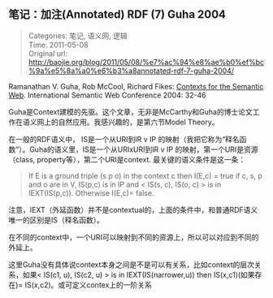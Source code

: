 笔记：加注(Annotated) RDF (7) Guha 2004
---
    
> Categories: 笔记, 语义网, 逻辑  
> Time: 2011-05-08  
> Original url: <http://baojie.org/blog/2011/05/08/%e7%ac%94%e8%ae%b0%ef%bc%9a%e5%8a%a0%e6%b3%a8annotated-rdf-7-guha-2004/>
    
Ramanathan V. Guha, Rob McCool, Richard Fikes: [Contexts for the Semantic Web](http://citeseer.ist.psu.edu/viewdoc/summary?doi=10.1.1.58.2368). International Semantic Web Conference 2004: 32-46

Guha是Context建模的先驱。这个文章，无非是McCarthy和Guha的博士论文工作在语义网上的自然应用。我感兴趣的，是第六节Model Theory。

在一般的RDF语义中， IS是一个从URI到IR v IP 的映射（我把它称为“释名函数”）。Guha的语义里，IS是一个从URIxURI到IR v IP 的映射，第一个URI是资源（class, property等），第二个URI是context. 最关键的语义条件是这一条：

> If E is a ground triple (s p o) in the context c then I(E,c) = true if c, s, p and o are in V, IS(p,c) is in IP and < IS(s, c), IS(o, c) > is in IEXT(IS(p,c)). Otherwise I(E,c)= false.


注意，IEXT（外延函数）并不是contextual的，上面的条件中，和普通RDF语义唯一的区别是IS（释名函数）。

在不同的context中，一个URI可以映射到不同的资源上，所以可以对应到不同的外延上。

这里Guha没有具体说context本身之间是不是可以有关系，比如context的层次关系，如果< IS(c1, u), IS(c2, u) > is in IEXT(IS(narrower,u)) then IS(x,c1)(如果存在)= IS(x,c2)。或可定义contex上的一阶关系     
    